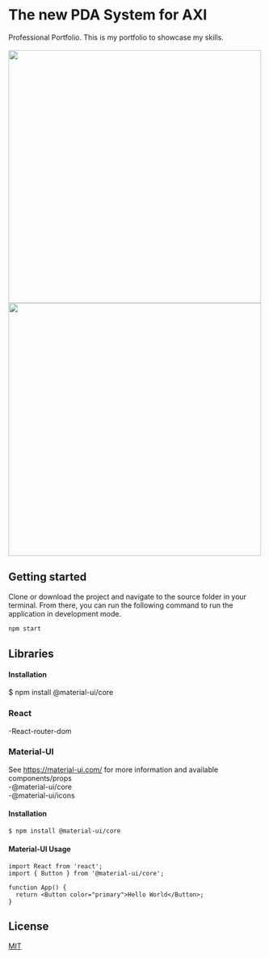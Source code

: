 # The new PDA System for AXI
Professional Portfolio. This is my portfolio to showcase my skills. <br> <br>
<a href="url"><img src="https://imgur.com/Dw97S9N" height="500"  ></a>
<a href="url"><img src="https://imgur.com/AdVYDUb" height="500"  ></a>

## Getting started
Clone or download the project and navigate to the source folder in your terminal. From there, you can run the following command to run the application in development mode.
```bash 
npm start
```

## Libraries
#### Installation
$ npm install @material-ui/core

### React
-React-router-dom

### Material-UI
See https://material-ui.com/ for more information and available components/props
<br>-@material-ui/core
<br>-@material-ui/icons

#### Installation
```bash
$ npm install @material-ui/core
```

#### Material-UI Usage 
```
import React from 'react';
import { Button } from '@material-ui/core';

function App() {
  return <Button color="primary">Hello World</Button>;
}
```
## License
[MIT](https://github.com/Isaidhello/AXI/blob/master/LICENSE)
